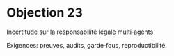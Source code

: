 # Objection 23
Incertitude sur la responsabilité légale multi‑agents

Exigences: preuves, audits, garde‑fous, reproductibilité.
